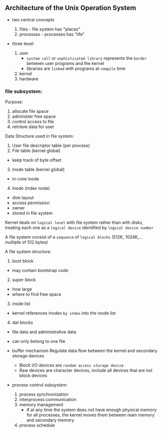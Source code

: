 ## Architecture of the Unix Operation System
* two central concepts
    1. files - file system has "places"
    2. processes - processes has "life"

* three level:
    1. user
        * `system call` or `sophisticated library` represents the `border` between user programs and the kernel
        * libraries are `linked` with programs at `compile` time
    2. kernel
    3. hardware 

### file subsystem:
Purpose:
1. allocate file space
2. administer free space
3. control access to file
4. retrieve data for user

Data Structure used in file system:
1. User file descriptor table (per process)
2. File table (kernel global)
  * keep track of byte offset
3. Inode table (kernel global)
  * in-core inode
4. Inode (index node)
  * disk layout
  * access permission
  * owner
  * stored in file system


Kernel deals on `logical level` with file system rather than with disks, treating each one as a `logical device` identified by `logical device number`

A file system consist of a `sequence` of `logical blocks` (512K, 1024K,... multiple of 512 bytes)

A file system structure:
1. boot block
  * may contain bootstrap code
2. super block
  * how large
  * where to find free space
3. inode list
  * kernel references inodes `by index` into the inode list
4. dat blocks
  * file data and administrative data
  * can only belong to one file

* buffer mechanism
Regulate data flow between the kernel and secondary storage devices
    * Block I/O devices are `random access storage device`
    * Raw devices are character devices, include all devices that are not block devices

* process control subsystem:
    1. process synchronization
    2. interprocess communication
    3. memory management
        * If at any time the system does not have enough physical memory for all processes, the kernel moves them between main memory and secondary memory
    4. process schedule

